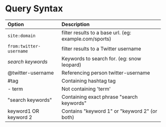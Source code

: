 # Query Syntax #

| **Option** | **Description** |
|:-----------|:----------------|
| `site:domain` | filter results to a base url. (eg: example.com/sports) |
| `from:twitter-username` | filter results to a Twitter username |
| _search keywords_ | Keywords to search for. (eg: snow leopard) |
| @twitter-username | Referencing person twitter-username |
| #tag       | Containing hashtag tag |
| - term     | Not containing 'term' |
| "search keywords" | Containing exact phrase "search keywords" |
| keyword1 OR keyword 2 | Contains "keyword 1" or "keyword 2" (or both) |